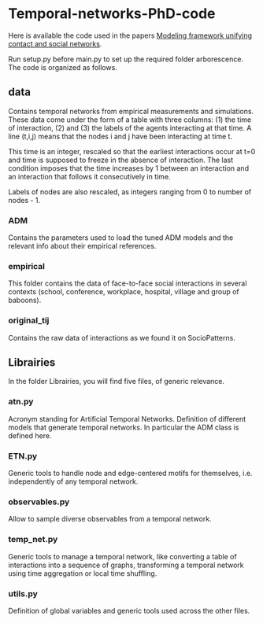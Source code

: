 # Temporal-networks-PhD-code

Here is available the code used in the papers [Modeling framework unifying contact and social networks](https://scholar.google.com/citations?view_op=view_citation&hl=fr&user=c_jb2A4AAAAJ&citation_for_view=c_jb2A4AAAAJ:u5HHmVD_uO8C).

Run setup.py before main.py to set up the required folder arborescence. 
The code is organized as follows.

## data
Contains temporal networks from empirical measurements and simulations.
These data come under the form of a table with three columns:
(1) the time of interaction, (2) and (3) the labels of the agents interacting at that time.
A line (t,i,j) means that the nodes i and j have been interacting at time t.

This time is an integer, rescaled so that the earliest interactions occur at t=0 and time is supposed to freeze in the absence of interaction.
The last condition imposes that the time increases by 1 between an interaction and an interaction that follows it consecutively in time.

Labels of nodes are also rescaled, as integers ranging from 0 to number of nodes - 1.

### ADM
Contains the parameters used to load the tuned ADM models and the relevant info about their empirical references.

### empirical
This folder contains the data of face-to-face social interactions in several contexts (school, conference, workplace, hospital, village and group of baboons).

### original_tij
Contains the raw data of interactions as we found it on SocioPatterns.


## Librairies
In the folder Librairies, you will find five files, of generic relevance.

### atn.py
Acronym standing for Artificial Temporal Networks.
Definition of different models that generate temporal networks.
In particular the ADM class is defined here.

### ETN.py
Generic tools to handle node and edge-centered motifs for themselves, i.e. independently of any temporal network.

### observables.py
Allow to sample diverse observables from a temporal network.

### temp_net.py
Generic tools to manage a temporal network, like converting a table of interactions into a sequence of graphs, transforming a temporal network using time aggregation or local time shuffling.

### utils.py
Definition of global variables and generic tools used across the other files.
